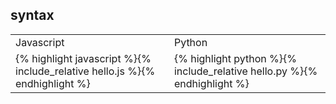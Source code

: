 

## syntax

<table>
<tr>
<td> Javascript </td> <td> Python </td>
</tr>
<tr>
<td>{% highlight javascript %}{% include_relative hello.js %}{% endhighlight %}</td>
<td>   
    {% highlight python %}{% include_relative hello.py %}{% endhighlight %}  
</td>
</tr>
</table>